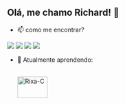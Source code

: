 ## Olá, me chamo Richard! 👋

- 📫 como me encontrar?
<div> 
  <a href="https://www.instagram.com/mind.assis.tech?igsh=MXVsNnpwdzZ4ajkxdQ==" target="_blank"><img src="https://img.shields.io/badge/-Instagram-%23E4405F?style=for-the-badge&logo=instagram&logoColor=white" target="_blank"></a>
  <a href="https://discord.com/users/395436208651501569" target="_blank"><img src="https://img.shields.io/badge/Discord-7289DA?style=for-the-badge&logo=discord&logoColor=white" target="_blank"></a> 
  <a href = "mailto:mendaz939@gmail.com"><img src="https://img.shields.io/badge/-Gmail-%23333?style=for-the-badge&logo=gmail&logoColor=white" target="_blank"></a>
  <a href="https://www.linkedin.com/in/richard-mendaz-2444b0362/" target="_blank"><img src="https://img.shields.io/badge/-LinkedIn-%230077B5?style=for-the-badge&logo=linkedin&logoColor=white" target="_blank"></a> 
  
</div>


- 🌱 Atualmente aprendendo:

  <div style="display: inline_block"><br>

  <img align="center" alt="Rixa-C" height="50" width="70" src="https://github.com/jmnote/z-icons/blob/master/svg/c.svg">

  </div><br>

